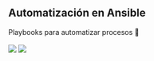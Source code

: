 ## Automatización en Ansible
Playbooks para automatizar procesos 👻
<br><br><img src="https://img.shields.io/badge/ansible-%231A1918.svg?style=for-the-badge&logo=ansible&logoColor=white"></img> <img src="https://img.shields.io/badge/yaml-%23ffffff.svg?style=for-the-badge&logo=yaml&logoColor=151515"></img>
